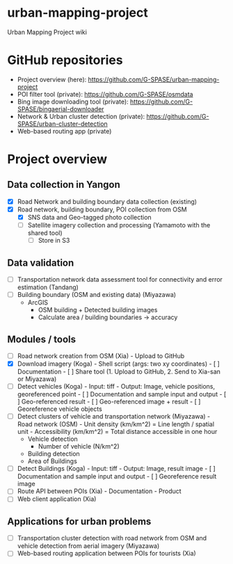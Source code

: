 # urban-mapping-project
Urban Mapping Project wiki

# GitHub repositories
- Project overview (here): https://github.com/G-SPASE/urban-mapping-project
- POI filter tool (private): https://github.com/G-SPASE/osmdata
- Bing image downloading tool (private): https://github.com/G-SPASE/bingaerial-downloader
- Network & Urban cluster detection (private): https://github.com/G-SPASE/urban-cluster-detection
- Web-based routing app (private)

# Project overview
## Data collection in Yangon
- [x] Road Network and building boundary data collection (existing)
- [x] Road network, building boundary, POI collection from OSM
  - [x] SNS data and Geo-tagged photo collection
  - [ ] Satellite imagery collection and processing (Yamamoto with the shared tool) 
	  - [ ] Store in S3

## Data validation
  - [ ] Transportation network data assessment tool for connectivity and error estimation (Tandang)
  - [ ] Building boundary (OSM and existing data) (Miyazawa)
	- ArcGIS
		- OSM building + Detected building images
		- Calculate area / building boundaries -> accuracy

## Modules / tools
- [ ] Road network creation from OSM (Xia)
	  - Upload to GitHub
- [x] Download imagery (Koga)
	  - Shell script (args: two xy coordinates)
	  - [ ] Documentation
	  - [ ] Share tool (1. Upload to GitHub, 2. Send to Xia-san or Miyazawa)  
- [ ] Detect vehicles (Koga)
	  	- Input: tiff
	  	- Output: Image, vehicle positions, georeferenced point
		- [ ] Documentation and sample input and output
		- [ ] Geo-referenced result
			- [ ] Geo-referenced image + result
			- [ ] Georeference vehicle objects
- [ ] Detect clusters of vehicle and transportation network (Miyazawa)
	  - Road network (OSM)
      - Unit density (km/km^2) = Line length / spatial unit
      - Accessibility (km/km^2) = Total distance accessible in one hour
    - Vehicle detection
      - Number of vehicle (N/km^2)
    - Building detection
    - Area of Buildings
- [ ] Detect Buildings (Koga)
  		- Input: tiff
  		- Output: Image, result image
  		- [ ] Documentation and sample input and output
	  	- [ ] Georeference result image
- [ ] Route API between POIs (Xia)
	  - Documentation
	  - Product
- [ ] Web client application (Xia)

## Applications for urban problems
- [ ] Transportation cluster detection with road network from OSM and vehicle detection from aerial imagery (Miyazawa)
- [ ] Web-based routing application between POIs for tourists (Xia)
